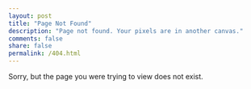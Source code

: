 ```yaml
---
layout: post
title: "Page Not Found"
description: "Page not found. Your pixels are in another canvas."
comments: false
share: false
permalink: /404.html
---
```


Sorry, but the page you were trying to view does not exist.
